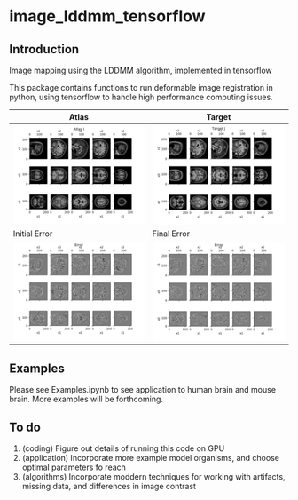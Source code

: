 # image_lddmm_tensorflow
## Introduction
Image mapping using the LDDMM algorithm, implemented in tensorflow

This package contains functions to run deformable image registration in python, using tensorflow to handle high performance computing issues.


|Atlas|Target |
|---|---|
|<img src="human_mri_example_atlas.png" alt="Human MRI atlas" width="300"/>  |  <img src="human_mri_example_target.png" alt="Human MRI target" width="300"/>|
|Initial Error|Final Error|
|<img src="human_mri_example_error_start.png" alt="Human MRI atlas" width="300"/>  |  <img src="human_mri_example_error_end.png" alt="Human MRI target" width="300"/>|






## Examples
Please see Examples.ipynb to see application to human brain and mouse brain.  More examples will be forthcoming.

## To do
1. (coding) Figure out details of running this code on GPU
1. (application) Incorporate more example model organisms, and choose optimal parameters fo reach
1. (algorithms) Incorporate moddern techniques for working with artifacts, missing data, and differences in image contrast

